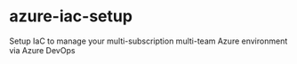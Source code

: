 # azure-iac-setup
Setup IaC to manage your multi-subscription multi-team Azure environment via Azure DevOps
